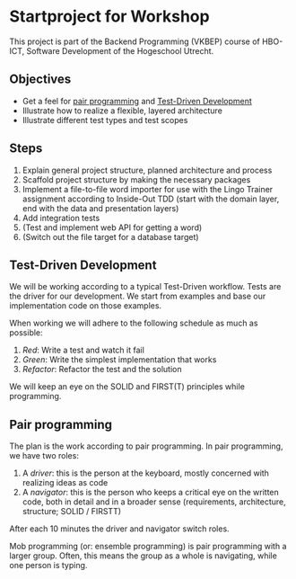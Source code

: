 # Startproject for Workshop
This project is part of the Backend Programming (VKBEP) course of 
HBO-ICT, Software Development of the Hogeschool Utrecht.

## Objectives
* Get a feel for [pair programming](https://en.wikipedia.org/wiki/Pair_programming) 
and [Test-Driven Development](https://en.wikipedia.org/wiki/Test-driven_development)
* Illustrate how to realize a flexible, layered architecture
* Illustrate different test types and test scopes

## Steps
1. Explain general project structure, planned architecture and process
2. Scaffold project structure by making the necessary packages
3. Implement a file-to-file word importer for use with the Lingo Trainer assignment
   according to Inside-Out TDD (start with the domain layer, end with the data and presentation layers)
4. Add integration tests
5. (Test and implement web API for getting a word)
6. (Switch out the file target for a database target)

## Test-Driven Development
We will be working according to a typical Test-Driven workflow.
Tests are the driver for our development. We start from examples
and base our implementation code on those examples.

When working we will adhere to the following schedule as much as possible:
1. *Red*: Write a test and watch it fail
2. *Green*: Write the simplest implementation that works
3. *Refactor*: Refactor the test and the solution

We will keep an eye on the SOLID and FIRST(T) principles while
programming.

## Pair programming
The plan is the work according to pair programming. In pair programming,
we have two roles:
1. A *driver*: this is the person at the keyboard, mostly concerned with realizing ideas as code
2. A *navigator*: this is the person who keeps a critical eye on the written code, 
   both in detail and in a broader sense (requirements, architecture, structure; SOLID / FIRSTT)
   
After each 10 minutes the driver and navigator switch roles.

Mob programming (or: ensemble programming) is pair programming with a larger group.
Often, this means the group as a whole is navigating, while one person is typing.